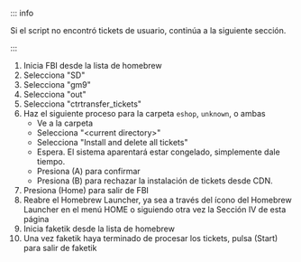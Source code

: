 ::: info

Si el script no encontró tickets de usuario, continúa a la siguiente sección.

:::

1. Inicia FBI desde la lista de homebrew
2. Selecciona "SD"
3. Selecciona "gm9"
4. Selecciona "out"
5. Selecciona "ctrtransfer_tickets"
6. Haz el siguiente proceso para la carpeta `eshop`, `unknown`, o ambas
   - Ve a la carpeta
   - Selecciona "\<current directory>"
   - Selecciona "Install and delete all tickets"
   - Espera. El sistema aparentará estar congelado, simplemente dale tiempo.
   - Presiona (A) para confirmar
   - Presiona (B) para rechazar la instalación de tickets desde CDN.
7. Presiona (Home) para salir de FBI
8. Reabre el Homebrew Launcher, ya sea a través del ícono del Homebrew Launcher en el menú HOME o siguiendo otra vez la Sección IV de esta página
9. Inicia faketik desde la lista de homebrew
10. Una vez faketik haya terminado de procesar los tickets, pulsa (Start) para salir de faketik
